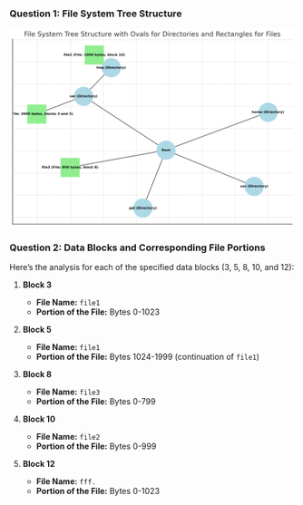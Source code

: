 

### Question 1: File System Tree Structure

![alt text](<output (1).png>)

### Question 2: Data Blocks and Corresponding File Portions

Here’s the analysis for each of the specified data blocks (3, 5, 8, 10, and 12):

1. **Block 3**
   - **File Name:** `file1`
   - **Portion of the File:** Bytes 0-1023

2. **Block 5**
   - **File Name:** `file1`
   - **Portion of the File:** Bytes 1024-1999 (continuation of `file1`)

3. **Block 8**
   - **File Name:** `file3`
   - **Portion of the File:** Bytes 0-799

4. **Block 10**
   - **File Name:** `file2`
   - **Portion of the File:** Bytes 0-999

5. **Block 12**
   - **File Name:** `fff.`
   - **Portion of the File:** Bytes 0-1023

